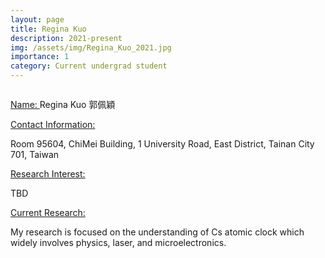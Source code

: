 ```yaml
---
layout: page
title: Regina Kuo
description: 2021-present
img: /assets/img/Regina_Kuo_2021.jpg
importance: 1
category: Current undergrad student
---
```


<div class="row">
    <div class="col-sm-4 mt-3 mt-md-0">
        <img class="img-fluid rounded z-depth-1" src="{{ '/assets/img/Regina_Kuo_2021.jpg' | relative_url }}" alt="" title="example image"/>
    </div>
</div>

<a href="#"> Name: </a> 
Regina Kuo 郭佩穎

<a href="#"> Contact Information: </a>

<p>Room 95604, ChiMei Building, 1 University Road, East District, Tainan City 701, Taiwan</p>

<a href="#"> Research Interest: </a>

TBD

<a href="#"> Current Research: </a>

My research is focused on the understanding of Cs atomic clock which widely involves physics, laser, and microelectronics.
